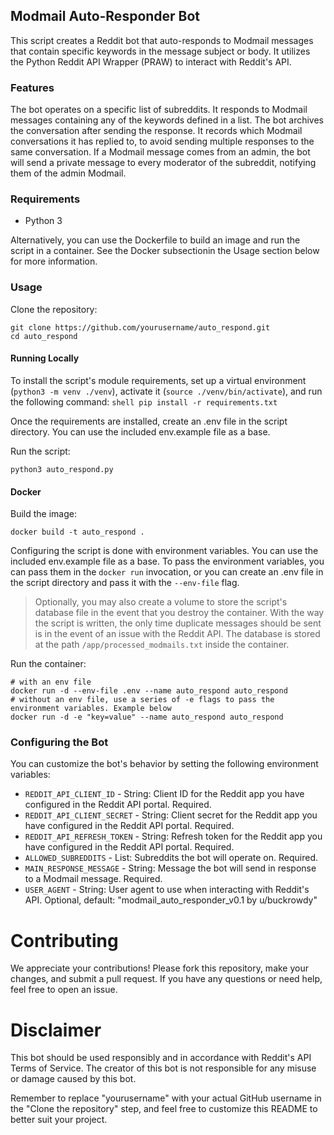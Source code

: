 
## Modmail Auto-Responder Bot

This script creates a Reddit bot that auto-responds to Modmail messages that contain specific keywords in the message subject or body. It utilizes the Python Reddit API Wrapper (PRAW) to interact with Reddit's API.

### Features

The bot operates on a specific list of subreddits.
It responds to Modmail messages containing any of the keywords defined in a list.
The bot archives the conversation after sending the response.
It records which Modmail conversations it has replied to, to avoid sending multiple responses to the same conversation.
If a Modmail message comes from an admin, the bot will send a private message to every moderator of the subreddit, notifying them of the admin Modmail.

### Requirements

* Python 3

Alternatively, you can use the Dockerfile to build an image and run the script in a container. See the Docker subsectionin the Usage section below for more information.

### Usage

Clone the repository:

    git clone https://github.com/yourusername/auto_respond.git
    cd auto_respond

#### Running Locally
To install the script's module requirements, set up a virtual environment (`python3 -m venv ./venv`), activate it (`source ./venv/bin/activate`), and run the following command:
    ```shell
    pip install -r requirements.txt
    ```

Once the requirements are installed, create an .env file in the script directory. You can use the included env.example file as a base.

Run the script:

    python3 auto_respond.py

#### Docker
Build the image:

    docker build -t auto_respond .

Configuring the script is done with environment variables. You can use the included env.example file as a base. To pass the environment variables, you can pass them in the `docker run` invocation, or you can create an .env file in the script directory and pass it with the `--env-file` flag.  

> Optionally, you may also create a volume to store the script's database file in the event that you destroy the container. With the way the script is written, the only time duplicate messages should be sent is in the event of an issue with the Reddit API. The database is stored at the path `/app/processed_modmails.txt` inside the container. 

Run the container:

    # with an env file
    docker run -d --env-file .env --name auto_respond auto_respond
    # without an env file, use a series of -e flags to pass the environment variables. Example below
    docker run -d -e "key=value" --name auto_respond auto_respond

### Configuring the Bot

You can customize the bot's behavior by setting the following environment variables:

* `REDDIT_API_CLIENT_ID` - String: Client ID for the Reddit app you have configured in the Reddit API portal. Required.
* `REDDIT_API_CLIENT_SECRET` - String: Client secret for the Reddit app you have configured in the Reddit API portal. Required.
* `REDDIT_API_REFRESH_TOKEN` - String: Refresh token for the Reddit app you have configured in the Reddit API portal. Required.
* `ALLOWED_SUBREDDITS` - List: Subreddits the bot will operate on. Required.
* `MAIN_RESPONSE_MESSAGE` - String: Message the bot will send in response to a Modmail message. Required.
* `USER_AGENT` - String: User agent to use when interacting with Reddit's API. Optional, default: "modmail_auto_responder_v0.1 by u/buckrowdy"

# Contributing

We appreciate your contributions! Please fork this repository, make your changes, and submit a pull request. If you have any questions or need help, feel free to open an issue.

# Disclaimer

This bot should be used responsibly and in accordance with Reddit's API Terms of Service. The creator of this bot is not responsible for any misuse or damage caused by this bot.

Remember to replace "yourusername" with your actual GitHub username in the "Clone the repository" step, and feel free to customize this README to better suit your project.
